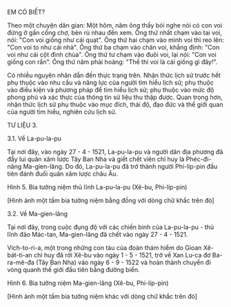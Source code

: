 EM CÓ BIẾT?

Theo một chuyện dân gian: Một hôm, năm ông thầy bói nghe nói có con voi đứng ở gần cổng chợ, bèn rủ nhau đến xem. Ông thứ nhất chạm vào tai voi, nói: "Con voi giống như cái quạt". Ông thứ hai chạm vào mình voi thì reo lên: "Con voi to như cái nhà". Ông thứ ba chạm vào chân voi, khẳng định: "Con voi như cái cột đình chùa". Ông thứ tư chạm vào đuôi voi, lại nói: "Con voi giống con rắn". Ông thứ năm phải hoảng: "Thế thì voi là cái giống gì đây!".

Có nhiều nguyên nhân dẫn đến thực trạng trên. Nhận thức lịch sử trước hết phụ thuộc vào nhu cầu và năng lực của người tìm hiểu lịch sử; phụ thuộc vào điều kiện và phương pháp để tìm hiểu lịch sử; phụ thuộc vào mức độ phong phú và xác thực của thông tin sử liệu thu thập được. Quan trọng hơn, nhận thức lịch sử phụ thuộc vào mục đích, thái độ, đạo đức và thế giới quan của người tìm hiểu, nghiên cứu lịch sử.

TƯ LIỆU 3.

3.1. Về La-pu-la-pu

Tại nơi đây, vào ngày 27 - 4 - 1521, La-pu-la-pu và người dân địa phương đã đẩy lui quân xâm lược Tây Ban Nha và giết chết viên chỉ huy là Phéc-đi-năng Ma-gien-lăng. Do đó, La-pu-la-pu đã trở thành người Phi-líp-pin đầu tiên đánh đuổi quân xâm lược châu Âu.

Hình 5. Bia tưởng niệm thủ lĩnh La-pu-la-pu (Xê-bu, Phi-líp-pin)

[Hình ảnh một tấm bia tưởng niệm bằng đồng với dòng chữ khắc trên đó]

3.2. Về Ma-gien-lăng

Tại nơi đây, trong cuộc đụng độ với các chiến binh của La-pu-la-pu - thủ lĩnh đảo Mác-tan, Ma-gien-lăng đã chết vào ngày 27 - 4 - 1521.

Vích-to-ri-a, một trong những con tàu của đoàn thám hiểm do Gioan Xê-bát-ti-an chỉ huy đã rời Xê-bu vào ngày 1 - 5 - 1521, trở về Xan Lu-ca đơ Ba-ra-mê-đa (Tây Ban Nha) vào ngày 6 - 9 - 1522 và hoàn thành chuyến đi vòng quanh thế giới đầu tiên bằng đường biển.

Hình 6. Bia tưởng niệm Ma-gien-lăng (Xê-bu, Phi-líp-pin)

[Hình ảnh một tấm bia tưởng niệm khác với dòng chữ khắc trên đó]